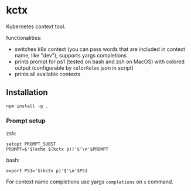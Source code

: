 # kctx
Kubernetes context tool.

functionalities:
- switches k8s context (you can pass words that are included in context name, like "dev"), supports yargs completions
- prints prompt for ps1 (tested on bash and zsh on MacOS) with colored output (configurable by `colorRules` json in script)
- prints all available contexts


## Installation

`npm install -g .`

### Prompt setup

zsh:

```
setopt PROMPT_SUBST
PROMPT=$'$(echo $(kctx p))'$'\n'$PROMPT
```

bash:
```
export PS1='$(kctx p)'$'\n'$PS1
```

For context name completions use yargs `completions` on `s` command.
